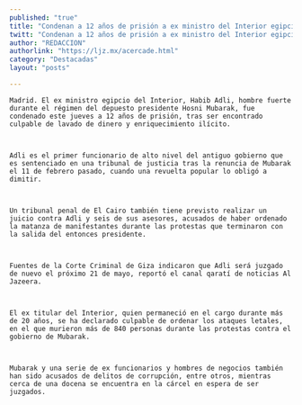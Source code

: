 ```yaml
---
published: "true"
title: "Condenan a 12 años de prisión a ex ministro del Interior egipcio"
twitt: "Condenan a 12 años de prisión a ex ministro del Interior egipcio"
author: "REDACCION"
authorlink: "https://ljz.mx/acercade.html"
category: "Destacadas"
layout: "posts"

---
```



  
    Madrid. El ex ministro egipcio del Interior, Habib Adli, hombre fuerte durante el régimen del depuesto presidente Hosni Mubarak, fue condenado este jueves a 12 años de prisión, tras ser encontrado culpable de lavado de dinero y enriquecimiento ilícito.
  
  
  
    Adli es el primer funcionario de alto nivel del antiguo gobierno que es sentenciado en una tribunal de justicia tras la renuncia de Mubarak el 11 de febrero pasado, cuando una revuelta popular lo obligó a dimitir.
  
  
  
    Un tribunal penal de El Cairo también tiene previsto realizar un juicio contra Adli y seis de sus asesores, acusados de haber ordenado la matanza de manifestantes durante las protestas que terminaron con la salida del entonces presidente.
  
  
  
    Fuentes de la Corte Criminal de Giza indicaron que Adli será juzgado de nuevo el próximo 21 de mayo, reportó el canal qaratí de noticias Al Jazeera.
  
  
  
    El ex titular del Interior, quien permaneció en el cargo durante más de 20 años, se ha declarado culpable de ordenar los ataques letales, en el que murieron más de 840 personas durante las protestas contra el gobierno de Mubarak.
  
  
  
    Mubarak y una serie de ex funcionarios y hombres de negocios también han sido acusados de delitos de corrupción, entre otros, mientras cerca de una docena se encuentra en la cárcel en espera de ser juzgados.
  

